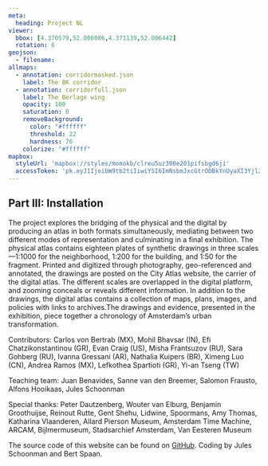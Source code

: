 ```yaml
---
meta:
  heading: Project NL
viewer:
  bbox: [4.370579,52.006086,4.371139,52.006442]
  rotation: 6
geojson:
  - filename: 
allmaps:
  - annotation: corridormasked.json
    label: The BK corridor
  - annotation: corridorfull.json
    label: The Berlage wing
    opacity: 100
    saturation: 0
    removeBackground:
      color: "#ffffff"
      threshold: 22
      hardness: 76
    colorize: "#ffffff"
mapbox:
  styleUrl: 'mapbox://styles/momokb/clreu5uz300e201pifsbgd6ji'
  accessToken: 'pk.eyJ1IjoibW9tb2tiIiwiYSI6ImNsbmJxcGtrODBkYnUyaXI3Yjl2ODR1NTkifQ.OvugAnw_FwWro66sJ7Rl5A'
---
```

## Part III: Installation

The project explores the bridging of the physical and the digital by producing an atlas in both formats simultaneously, mediating between two different modes of representation and culminating in a final exhibition. The physical atlas contains eighteen plates of synthetic drawings in three scales—1:1000 for the neighborhood, 1:200 for the building, and 1:50 for the fragment. Printed and digitized through photography, geo-referenced and annotated, the drawings are posted on the City Atlas website, the carrier of the digital atlas. The different scales are overlapped in the digital platform, and zooming conceals or reveals different information. In addition to the drawings, the digital atlas contains a collection of maps, plans, images, and policies with links to archives.The drawings and evidence, presented in the exhibition, piece together a chronology of Amsterdam’s urban transformation. 

Contributors: Carlos von Bertrab (MX), Mohil Bhavsar (IN), Efi Chatzikonstantinou (GR), Evan Craig (US), Misha Frantsuzov (RU), Sara Gohberg (RU), Ivanna Gressani (AR), Nathalia Kuipers (BR), Ximeng Luo (CN), Andrea Ramos (MX), Lefkothea Spartioti (GR), Yi-an Tseng (TW)

Teaching team: Juan Benavides, Sanne van den Breemer, Salomon Frausto, Alfons Hooikaas, Jules Schoonman

Special thanks: Peter Dautzenberg, Wouter van Elburg, Benjamin Groothuijse, Reinout Rutte, Gent Shehu, Lidwine, Spoormans, Amy Thomas, Katharina Vlaanderen, Allard Pierson Museum, Amsterdam Time Machine, ARCAM, Bijlmermuseum, Stadsarchief Amsterdam, Van Eesteren Museum

The source code of this website can be found on [GitHub](https://github.com/theberlage/city-atlas-app). Coding by Jules Schoonman and Bert Spaan.